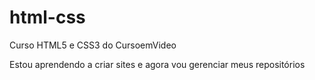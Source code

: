 # html-css
 Curso HTML5 e CSS3 do CursoemVideo

Estou aprendendo a criar sites e agora vou gerenciar meus repositórios